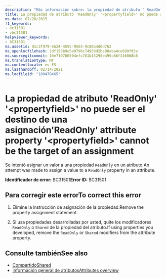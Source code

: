```yaml
---
description: "Más información sobre: la propiedad de atributo ' ReadOnly ' ' <propertyfield> ' no puede ser el destino de una asignación"
title: La propiedad de atributo 'ReadOnly' '<propertyfield>' no puede ser el destino de una asignación
ms.date: 07/20/2015
f1_keywords:
- bc31501
- vbc31501
helpviewer_keywords:
- BC31501
ms.assetid: 41c3f979-6b24-4595-9503-9c80a4d6d762
ms.openlocfilehash: 2df158b9e5e9796c74939d2be98aba4ce690f93e
ms.sourcegitcommit: 10e719780594efc781b15295e499c66f316068b8
ms.translationtype: MT
ms.contentlocale: es-ES
ms.lasthandoff: 02/14/2021
ms.locfileid: "100470465"
---
```

# <a name="readonly-attribute-property-propertyfield-cannot-be-the-target-of-an-assignment"></a><span data-ttu-id="bc029-103">La propiedad de atributo 'ReadOnly' '\<propertyfield>' no puede ser el destino de una asignación</span><span class="sxs-lookup"><span data-stu-id="bc029-103">'ReadOnly' attribute property '\<propertyfield>' cannot be the target of an assignment</span></span>

<span data-ttu-id="bc029-104">Se intentó asignar un valor a una propiedad `ReadOnly` en un atributo.</span><span class="sxs-lookup"><span data-stu-id="bc029-104">An attempt was made to assign a value to a `ReadOnly` property in an attribute.</span></span>  
  
 <span data-ttu-id="bc029-105">**Identificador de error:** BC31501</span><span class="sxs-lookup"><span data-stu-id="bc029-105">**Error ID:** BC31501</span></span>  
  
## <a name="to-correct-this-error"></a><span data-ttu-id="bc029-106">Para corregir este error</span><span class="sxs-lookup"><span data-stu-id="bc029-106">To correct this error</span></span>  
  
1. <span data-ttu-id="bc029-107">Elimine la instrucción de asignación de la propiedad.</span><span class="sxs-lookup"><span data-stu-id="bc029-107">Remove the property assignment statement.</span></span>  
  
2. <span data-ttu-id="bc029-108">Si usa propiedades desarrolladas por usted, quite los modificadores `ReadOnly` o `Shared` de la propiedad del atributo.</span><span class="sxs-lookup"><span data-stu-id="bc029-108">If using properties you developed, remove the `ReadOnly` or `Shared` modifiers from the attribute property.</span></span>  
  
## <a name="see-also"></a><span data-ttu-id="bc029-109">Consulte también</span><span class="sxs-lookup"><span data-stu-id="bc029-109">See also</span></span>

- [<span data-ttu-id="bc029-110">Compartido</span><span class="sxs-lookup"><span data-stu-id="bc029-110">Shared</span></span>](../language-reference/modifiers/shared.md)
- [<span data-ttu-id="bc029-111">Información general de atributos</span><span class="sxs-lookup"><span data-stu-id="bc029-111">Attributes overview</span></span>](../programming-guide/concepts/attributes/index.md)
